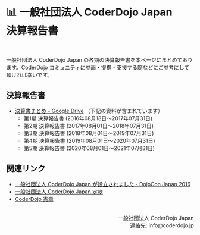 # 📊 一般社団法人 CoderDojo Japan <br>決算報告書
<br>

一般社団法人 CoderDojo Japan の各期の決算報告書を本ページにまとめております。CoderDojo コミュニティに参画・提携・支援する際などにご参考にして頂ければ幸いです。

## 決算報告書

- [決算書まとめ - Google Drive](https://drive.google.com/drive/folders/1O9H2WJOR1NBcSSLlOiXqMwbUrkKscsX4) （下記の資料が含まれています）
  - 第1期 決算報告書 (2016年08月18日〜2017年07月31日)
  - 第2期 決算報告書 (2017年08月01日〜2018年07月31日)
  - 第3期 決算報告書 (2018年08月01日〜2019年07月31日)
  - 第4期 決算報告書 (2019年08月01日〜2020年07月31日)
  - 第5期 決算報告書 (2020年08月01日〜2021年07月31日)

## 関連リンク

- [一般社団法人 CoderDojo Japan が設立されました - DojoCon Japan 2016](http://dojocon2016.coderdojo.jp/2016/09/04/coderdojo-japan-was-established.html)
- [一般社団法人 CoderDojo Japan 定款](https://coderdojo.jp/docs/teikan)
- [CoderDojo 憲章](https://coderdojo.jp/docs/charter)


<br>
<div align="right">
一般社団法人 CoderDojo Japan<br>
連絡先: info@coderdojo.jp
</div>
